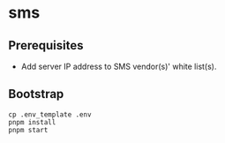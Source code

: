 # sms

## Prerequisites

- Add server IP address to SMS vendor(s)' white list(s).

## Bootstrap

```shell
cp .env_template .env
pnpm install
pnpm start
```
